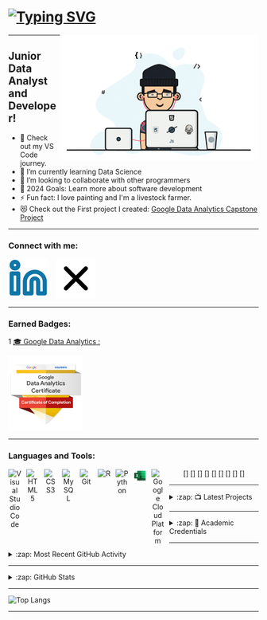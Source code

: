 # [![Typing SVG](https://readme-typing-svg.demolab.com?font=Fira+Code&weight=500&size=30&pause=1000&color=261464A4&center=true&vCenter=true&width=435&lines=Hi%2C+I'm+Brian+Ondiso+%F0%9F%91%8B+)](https://git.io/typing-svg)

<img align="right" alt="coding" width="400" src="https://github.com/brianondiso/brianondiso/blob/main/assets/gif_avator.gif">

---

## Junior Data Analyst and Developer!

- 🔭 Check out my VS Code journey.
- 🌱 I’m currently learning Data Science
- 👯 I’m looking to collaborate with other programmers
- 🥅 2024 Goals: Learn more about software development
- ⚡ Fun fact: I love painting and I'm a livestock farmer.
- 😻 Check out the First project I created: [Google Data Analytics Capstone Project](https://github.com/brianondiso/bellabeat_capstone_project)
---

### Connect with me:

[![website](https://github.com/brianondiso/brianondiso/blob/main/assets/linkedin.svg)](https://www.linkedin.com/in/brianondiso/)
&nbsp;&nbsp;
[![website](https://github.com/brianondiso/brianondiso/blob/main/assets/x.svg)](https://twitter.com/2_18_9_1_14)
&nbsp;&nbsp;

---

### <b> Earned Badges: </b>
1 [🎓 Google Data Analytics :](https://www.credly.com/badges/9c120b11-89f5-4fbf-a764-a01ef24d7ce6/public_url)


[![Gda-badge](https://github.com/brianondiso/brianondiso/blob/main/assets/credentials/google-data-analytics-certificate.2.png)](https://www.credly.com/badges/9c120b11-89f5-4fbf-a764-a01ef24d7ce6/public_url)
&nbsp;&nbsp;




---

### <b> Languages and Tools: </b>

<div align="center">
  [<img align="left" alt="Visual Studio Code" width="26px" src="https://cdn.jsdelivr.net/gh/devicons/devicon/icons/vscode/vscode-original.svg" style="padding-right:10px;" />]
  [<img align="left" alt="HTML5" width="26px" src="https://cdn.jsdelivr.net/gh/devicons/devicon/icons/html5/html5-original.svg" style="padding-right:10px;" />]
  [<img align="left" alt="CSS3" width="26px" src="https://cdn.jsdelivr.net/gh/devicons/devicon/icons/css3/css3-original.svg" style="padding-right:10px;" />]
  [<img align="left" alt="MySQL" width="26px" src="https://cdn.jsdelivr.net/gh/devicons/devicon/icons/mysql/mysql-original.svg" style="padding-right:10px;" />]
  [<img align="left" alt="Git" width="26px" src="https://cdn.jsdelivr.net/gh/devicons/devicon/icons/git/git-original.svg" style="padding-right:10px;" />]
  [<img align="left" alt="R" width="26px" src="https://cdn.jsdelivr.net/gh/devicons/devicon/icons/r/r-original.svg" style="padding-right:10px;" />]
  [<img align="left" alt="Python" width="26px" src="https://cdn.jsdelivr.net/gh/devicons/devicon/icons/python/python-original.svg" style="padding-right:10px;" />]
  [<img align="left" alt="Microsoft Excel" width="26px" src="https://github.com/brianondiso/brianondiso/blob/main/new-microsoft-office-icons/no%20shadow/X.png" style="padding-right:10px;" />]
  [<img align="left" alt="Google Cloud Platform" width="26px" src="https://cdn.jsdelivr.net/gh/devicons/devicon/icons/googlecloud/googlecloud-original.svg" style="padding-right:10px;" />]
</div>



---

<details>
  <summary>:zap: 📺 Latest Projects</summary>
<!-- PROJECTS:START -->

- [Google Data Analystics: Capstone Project!](https://github.com/brianondiso/bellabeat_capstone_project)
- [Next.js Setup with shadcn/ui: Quick Tutorial for Seamless Integration! #shadcn #ui](https://www.youtube.com/watch?v=GNi2fE10LcU)
- [Remix Setup with shadcn/ui: Easy Guide to Enhance Your Project! #shadcn #ui](https://www.youtube.com/watch?v=UmmaFU7qohk)
- [Get Started with  Excel: A Beginner&#39;s Tutorial!]()

<!-- PROJECT:END -->

➡️ [Favourite Youtube video.....](https://youtube.com/codestackr)

</details>

---

<details>
<summary> :zap: 📕 Academic Credentials </summary>

 #### Meta Database Engineer Professional Certificate (META)
  - [View Certificate](link)
  #### Google Data Analytics Professional Certificate
  - [View Certificate](link)
  #### Excel Skills for Business Specialization (Macquarie University)
  - [View Certificate](link)
  #### Degree in Business Admin with IT Finance Option
  - [View Certificate](https://github.com/brianondiso/brianondiso/blob/main/assets/credentials/degree.png)
 
  ➡️ [See more on LinkedIn](https://www.linkedin.com/in/brianondiso/details/skills/)
</details>

---

<details>
  <summary>:zap: Most Recent GitHub Activity </summary>

![Summary](https://github-profile-summary-cards.vercel.app/api/cards/profile-details?username=brianondiso&theme=solarized)

<div style="display: flex; justify-content: space-between;">
    <img src="https://github-profile-summary-cards.vercel.app/api/cards/stats?username=brianondiso&theme=solarized" alt="Stats" />
    <img src="https://github-profile-summary-cards.vercel.app/api/cards/repos-per-language?username=brianondiso&theme=solarized" alt="Languages" />
</div>




</details>

<!--START_SECTION:activity-->
<!--END_SECTION:activity-->
---

<details>
  <summary>:zap: GitHub Stats</summary>
  
![Brian Ondiso GitHub stats](https://github-readme-stats.vercel.app/api?username=brianondiso&show_icons=true&theme=transparent)

  </details>

 ---

![Top Langs](https://github-readme-stats.vercel.app/api/top-langs/?username=brianondiso&layout=compact)

---
